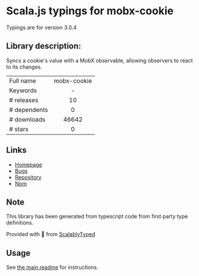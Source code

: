 
# Scala.js typings for mobx-cookie

Typings are for version 3.0.4

## Library description:
Syncs a cookie's value with a MobX observable, allowing observers to react to its changes.

|                    |                 |
| ------------------ | :-------------: |
| Full name          | mobx-cookie |
| Keywords           | - |
| # releases         | 10 |
| # dependents       | 0 |
| # downloads        | 46642 |
| # stars            | 0 |

## Links
- [Homepage](https://github.com/will-stone/mobx-cookie#readme)
- [Bugs](https://github.com/will-stone/mobx-cookie/issues)
- [Repository](https://github.com/will-stone/mobx-cookie)
- [Npm](https://www.npmjs.com/package/mobx-cookie)
    


## Note
This library has been generated from typescript code from first party type definitions.

Provided with :purple_heart: from [ScalablyTyped](https://github.com/oyvindberg/ScalablyTyped)

## Usage
See [the main readme](../../readme.md) for instructions.


